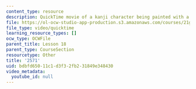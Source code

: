 ```yaml
---
content_type: resource
description: QuickTime movie of a kanji character being painted with a brush.
file: https://ol-ocw-studio-app-production.s3.amazonaws.com/courses/21g-504-japanese-iv-spring-2009/bdbfd65011c1d3f32fb231849e348430_2571.mov
file_type: video/quicktime
learning_resource_types: []
ocw_type: OCWFile
parent_title: Lesson 18
parent_type: CourseSection
resourcetype: Other
title: '2571'
uid: bdbfd650-11c1-d3f3-2fb2-31849e348430
video_metadata:
  youtube_id: null
---
```

